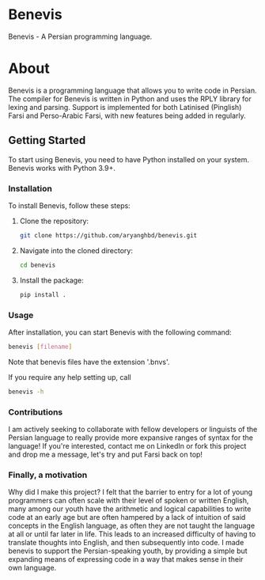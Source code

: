 # Benevis
Benevis - A Persian programming language.

# About

Benevis is a programming language that allows you to write code in Persian. The compiler for Benevis is written in Python and uses the RPLY library for lexing and parsing. Support is implemented for both Latinised (Pinglish) Farsi and Perso-Arabic Farsi, with new features being added in regularly.

## Getting Started

To start using Benevis, you need to have Python installed on your system. Benevis works with Python 3.9+.

### Installation

To install Benevis, follow these steps:

1. Clone the repository:
    ```bash
    git clone https://github.com/aryanghbd/benevis.git
    ```

2. Navigate into the cloned directory:
    ```bash
    cd benevis
    ```

3. Install the package:
    ```bash
    pip install .
    ```

### Usage

After installation, you can start Benevis with the following command:

```bash
benevis [filename]
```

Note that benevis files have the extension '.bnvs'.

If you require any help setting up, call
```bash
benevis -h
```

### Contributions

I am actively seeking to collaborate with fellow developers or linguists of the Persian language to really provide more expansive ranges of syntax for the language! If you're interested, contact me on LinkedIn or fork this project and drop me a message, let's try and put Farsi back on top!

### Finally, a motivation

Why did I make this project? I felt that the barrier to entry for a lot of young programmers can often scale with their level of spoken or written English, many among our youth have the arithmetic and logical capabilities to write code at an early age but are often hampered by a lack of intuition of said concepts in the English language, as often they are not taught the language at all or until far later in life. This leads to an increased difficulty of having to translate thoughts into English, and then subsequently into code. I made benevis to support the Persian-speaking youth, by providing a simple but expanding means of expressing code in a way that makes sense in their own language.
